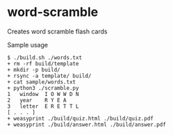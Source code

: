 # word-scramble
Creates word scramble flash cards

Sample usage
```
$ ./build.sh ./words.txt
+ rm -rf build/template
+ mkdir -p build/
+ rsync -a template/ build/
+ cat sample/words.txt
+ python3 ./scramble.py
1   window  I O W W D N
2   year    R Y E A
3   letter  E R E T T L
[ . . . ]
+ weasyprint ./build/quiz.html ./build/quiz.pdf
+ weasyprint ./build/answer.html ./build/answer.pdf
```

